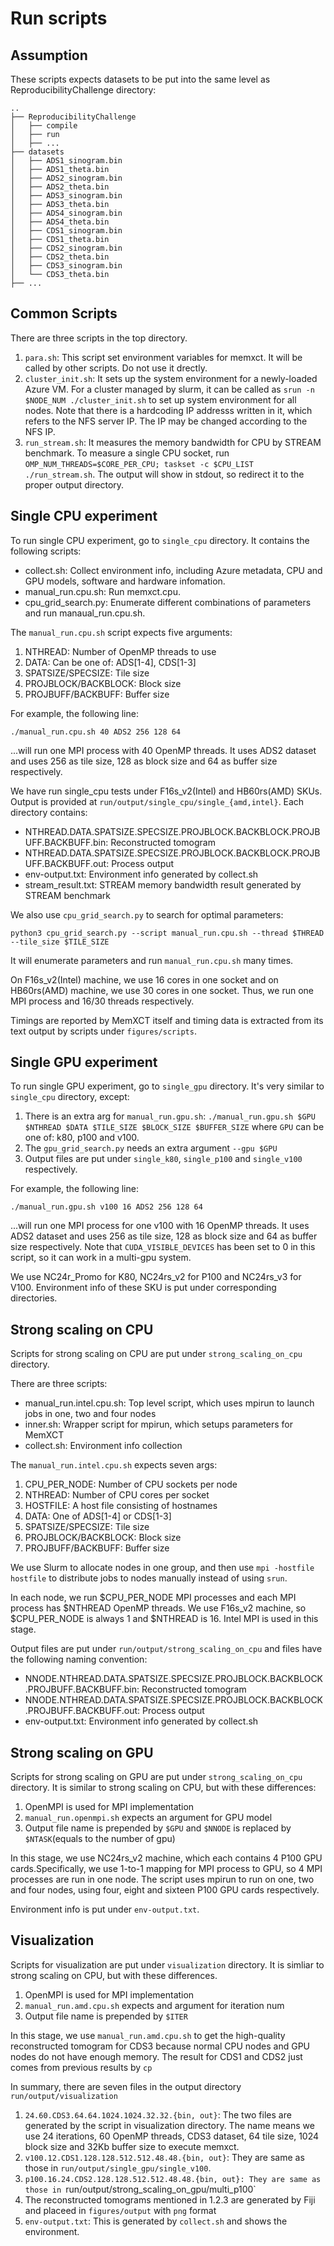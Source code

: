 # Run scripts

## Assumption

These scripts expects datasets to be put into the same level as ReproducibilityChallenge directory:

```
..
├── ReproducibilityChallenge
│   ├── compile
│   ├── run
│   ├── ...
├── datasets
│   ├── ADS1_sinogram.bin
│   ├── ADS1_theta.bin
│   ├── ADS2_sinogram.bin
│   ├── ADS2_theta.bin
│   ├── ADS3_sinogram.bin
│   ├── ADS3_theta.bin
│   ├── ADS4_sinogram.bin
│   ├── ADS4_theta.bin
│   ├── CDS1_sinogram.bin
│   ├── CDS1_theta.bin
│   ├── CDS2_sinogram.bin
│   ├── CDS2_theta.bin
│   ├── CDS3_sinogram.bin
│   └── CDS3_theta.bin
├── ...
```

## Common Scripts

There are three scripts in the top directory.

1. `para.sh`: This script set environment variables for memxct. It will be called by other scripts. Do not use it drectly.
2. `cluster_init.sh`: It sets up the system environment for a newly-loaded Azure VM. For a cluster managed by slurm, it can be called as `srun -n $NODE_NUM ./cluster_init.sh` to set up system environment for all nodes. Note that there is a hardcoding IP addresss written in it, which refers to the NFS server IP. The IP may be changed according to the NFS IP.
3. `run_stream.sh`: It measures the memory bandwidth for CPU by STREAM benchmark. To measure a single CPU socket, run `OMP_NUM_THREADS=$CORE_PER_CPU; taskset -c $CPU_LIST ./run_stream.sh`. The output will show in stdout, so redirect it to the proper output directory.

## Single CPU experiment

To run single CPU experiment, go to `single_cpu` directory. It contains the following scripts:

- collect.sh: Collect environment info, including Azure metadata, CPU and GPU models, software and hardware infomation.
- manual_run.cpu.sh: Run memxct.cpu.
- cpu_grid_search.py: Enumerate different combinations of parameters and run manaual_run.cpu.sh.

The `manual_run.cpu.sh` script expects five arguments:

1. NTHREAD: Number of OpenMP threads to use
2. DATA: Can be one of: ADS[1-4], CDS[1-3]
3. SPATSIZE/SPECSIZE: Tile size
4. PROJBLOCK/BACKBLOCK: Block size
5. PROJBUFF/BACKBUFF: Buffer size

For example, the following line:

```shell
./manual_run.cpu.sh 40 ADS2 256 128 64
```

...will run one MPI process with 40 OpenMP threads. It uses ADS2 dataset and uses 256 as tile size, 128 as block size and 64 as buffer size respectively.

We have run single_cpu tests under F16s_v2(Intel) and HB60rs(AMD) SKUs. Output is provided at `run/output/single_cpu/single_{amd,intel}`. Each directory contains:

- NTHREAD.DATA.SPATSIZE.SPECSIZE.PROJBLOCK.BACKBLOCK.PROJBUFF.BACKBUFF.bin: Reconstructed tomogram
- NTHREAD.DATA.SPATSIZE.SPECSIZE.PROJBLOCK.BACKBLOCK.PROJBUFF.BACKBUFF.out: Process output
- env-output.txt: Environment info generated by collect.sh
- stream_result.txt: STREAM memory bandwidth result generated by STREAM benchmark

We also use `cpu_grid_search.py` to search for optimal parameters:

```shell
python3 cpu_grid_search.py --script manual_run.cpu.sh --thread $THREAD --tile_size $TILE_SIZE
```

It will enumerate parameters and run `manual_run.cpu.sh` many times.

On F16s_v2(Intel) machine, we use 16 cores in one socket and on HB60rs(AMD) machine, we use 30 cores in one socket. Thus, we run one MPI process and 16/30 threads respectively.

Timings are reported by MemXCT itself and timing data is extracted from its text output by scripts under `figures/scripts`.

## Single GPU experiment

To run single GPU experiment, go to `single_gpu` directory. It's very similar to `single_cpu` directory, except:

1. There is an extra arg for `manual_run.gpu.sh`: `./manual_run.gpu.sh $GPU $NTHREAD $DATA $TILE_SIZE $BLOCK_SIZE $BUFFER_SIZE` where `GPU` can be one of: k80, p100 and v100.
2. The `gpu_grid_search.py` needs an extra argument `--gpu $GPU`
3. Output files are put under `single_k80`, `single_p100` and `single_v100` respectively.

For example, the following line:

```shell
./manual_run.gpu.sh v100 16 ADS2 256 128 64
```

...will run one MPI process for one v100 with 16 OpenMP threads. It uses ADS2 dataset and uses 256 as tile size, 128 as block size and 64 as buffer size respectively. Note that `CUDA_VISIBLE_DEVICES` has been set to 0 in this script, so it can work in a multi-gpu system.

We use NC24r_Promo for K80, NC24rs_v2 for P100 and NC24rs_v3 for V100. Environment info of these SKU is put under corresponding directories.

## Strong scaling on CPU

Scripts for strong scaling on CPU are put under `strong_scaling_on_cpu` directory.

There are three scripts:

- manual_run.intel.cpu.sh: Top level script, which uses mpirun to launch jobs in one, two and four nodes
- inner.sh: Wrapper script for mpirun, which setups parameters for MemXCT
- collect.sh: Environment info collection

The `manual_run.intel.cpu.sh` expects seven args:

1. CPU_PER_NODE: Number of CPU sockets per node
2. NTHREAD: Number of CPU cores per socket
3. HOSTFILE: A host file consisting of hostnames
4. DATA: One of ADS[1-4] or CDS[1-3]
5. SPATSIZE/SPECSIZE: Tile size
6. PROJBLOCK/BACKBLOCK: Block size
7. PROJBUFF/BACKBUFF: Buffer size

We use Slurm to allocate nodes in one group, and then use `mpi -hostfile hostfile` to distribute jobs to nodes manually instead of using `srun`.

In each node, we run $CPU_PER_NODE MPI processes and each MPI process has $NTHREAD OpenMP threads. We use F16s_v2 machine, so $CPU_PER_NODE is always 1 and $NTHREAD is 16. Intel MPI is used in this stage.

Output files are put under `run/output/strong_scaling_on_cpu` and files have the following naming convention:

- NNODE.NTHREAD.DATA.SPATSIZE.SPECSIZE.PROJBLOCK.BACKBLOCK.PROJBUFF.BACKBUFF.bin: Reconstructed tomogram
- NNODE.NTHREAD.DATA.SPATSIZE.SPECSIZE.PROJBLOCK.BACKBLOCK.PROJBUFF.BACKBUFF.out: Process output
- env-output.txt: Environment info generated by collect.sh

## Strong scaling on GPU

Scripts for strong scaling on GPU are put under `strong_scaling_on_cpu` directory. It is similar to strong scaling on CPU, but with these differences:

1. OpenMPI is used for MPI implementation
2. `manual_run.openmpi.sh` expects an argument for GPU model
3. Output file name is prepended by `$GPU` and `$NNODE` is replaced by `$NTASK`(equals to the number of gpu)

In this stage, we use NC24rs_v2 machine, which each contains 4 P100 GPU cards.Specifically, we use 1-to-1 mapping for MPI process to GPU, so 4 MPI processes are run in one node. The script uses mpirun to run on one, two and four nodes, using four, eight and sixteen P100 GPU cards respectively.

Environment info is put under `env-output.txt`.

## Visualization

Scripts for visualization are put under `visualization` directory. It is simliar to strong scaling on CPU, but with these differences.

1. OpenMPI is used for MPI implementation
2. `manual_run.amd.cpu.sh` expects and argument for iteration num
3. Output file name is prepended by `$ITER`

In this stage, we use `manual_run.amd.cpu.sh` to get the high-quality reconstructed tomogram for CDS3 because normal CPU nodes and GPU nodes do not have enough memory. The result for CDS1 and CDS2 just comes from previous results by `cp`

In summary, there are seven files in the output directory `run/output/visualization`

1. `24.60.CDS3.64.64.1024.1024.32.32.{bin, out}`: The two files are generated by the script in visualization directory. The name means we use 24 iterations, 60 OpenMP threads, CDS3 dataset, 64 tile size, 1024 block size and 32Kb buffer size to execute memxct.
2. `v100.12.CDS1.128.128.512.512.48.48.{bin, out}`: They are same as those in `run/output/single_gpu/single_v100`.
3. `p100.16.24.CDS2.128.128.512.512.48.48.{bin, out}: They are same as those in `run/output/strong_scaling_on_gpu/multi_p100`
4. The reconstructed tomograms mentioned in 1.2.3 are generated by Fiji and placeed in `figures/output` with `png` format
5. `env-output.txt`: This is generated by `collect.sh` and shows the environment.
